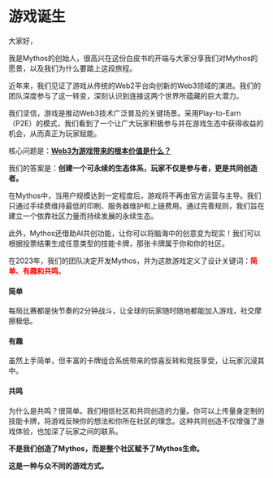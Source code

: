 # 游戏诞生



大家好，

我是Mythos的创始人，很高兴在这份白皮书的开端与大家分享我们对Mythos的愿景，以及我们为什么要踏上这段旅程。

近年来，我们见证了游戏从传统的Web2平台向创新的Web3领域的演进。我们的团队深度参与了这一转变，深刻认识到连接这两个世界所蕴藏的巨大潜力。

我们坚信，游戏是推动Web3技术广泛普及的关键场景。采用Play-to-Earn（P2E）的模式，我们看到了一个让广大玩家积极参与并在游戏生态中获得收益的机会，从而真正为玩家赋能。

核心问题是：**<u>Web3为游戏带来的根本价值是什么？</u>**

我们的答案是：**创建一个可永续的生态体系，玩家不仅是参与者，更是共同创造者。**

在Mythos中，当用户规模达到一定程度后，游戏将不再由官方运营与主导。我们只通过手续费维持最低的印刷、服务器维护和上链费用。通过完善规则，我们旨在建立一个依靠社区力量而持续发展的永续生态。

此外，Mythos还借助AI共创功能，让你可以将脑海中的创意变为现实！我们可以根据投票结果生成任意类型的技能卡牌，那张卡牌属于你和你的社区。

在2023年，我们的团队决定开发Mythos，并为这款游戏定义了设计关键词：**<font color='red'>简单、有趣和共鸣</font>**。

#### 简单

每局比赛都是快节奏的2分钟战斗，让全球的玩家随时随地都能加入游戏，社交摩擦极低。

#### 有趣

虽然上手简单，但丰富的卡牌组合系统带来的惊喜反转和竞技享受，让玩家沉浸其中。

#### 共鸣

为什么是共鸣？很简单。我们相信社区和共同创造的力量。你可以上传量身定制的技能卡牌，将游戏反映你的想法和你所在社区的理念。这种共同创造不仅增强了游戏体验，也加深了玩家之间的联系。

**不是我们创造了Mythos，而是整个社区赋予了Mythos生命。**

**这是一种与众不同的游戏方式。**